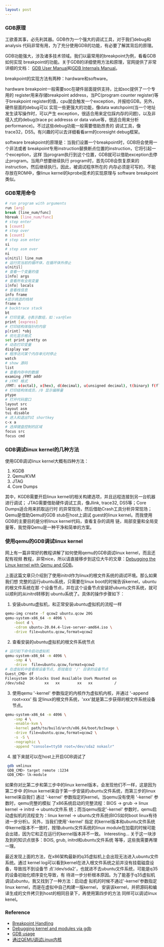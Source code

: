 ```yaml
---
layout: post
---
```


### GDB原理

工欲善其事，必先利其器。GDB作为一个强大的调试工具，对于我们debug和analysis
代码非常有用，为了充分使用GDB的功能，有必要了解其背后的原理。

GDB功能强大，涉及诸多技术领域。我们以最常用的breakpoint为例，看看GDB如何实现
breakpoint的功能。关于GDB的详细使用方法和原理，官网提供了非常详细的文档：
[GDB User Manual][2]和[GDB Internals Manual][3]。

breakpoint的实现方法有两种：hardware和software。

hardware breakpoint一般需要soc在硬件层面提供支持，比如soc提供了一个专用的
register用来存储breakpoint address，当PC(program counter register)等于breakpoint
register的值，cpu就会触发一个exception，并报给GDB。另外，硬件层面的debug可以
实现一些更强大的功能，像data watchpoint(当一个地址发生读写操作时，可以产生
exception，很适合用来定位踩内存的问题)，以及非侵入式的debug(trace pc addresss or
data value等，很适合用来分析performance)。不过这些debug功能一般需要借助昂贵的
调试工具，像trace32，DS5。有兴趣的可以去详细看看arm的coresight debug框架。

software breakpoint的原理是：当我们设置一个breakpoint时，GDB将会使用一个非法或者
breakpoint专用instruction替换断点位置的instruction，它将引起一个exception，这样
当program执行到这个位置，GDB就可以借助exception去停止program。当用户想要继续执行
program时，首先GDB会恢复原来的instruction，然后继续执行。因此，被调试程序所在的
内存必须是可写的，不能存放在ROM中，像linux kernel的kprobe技术的实现原理与
software breakpoint类似。

### GDB常用命令

```bash
# run program with arguments
run [arg]
break [line_num/func]
hbreak [line_num/func]
# step enter
s [count]
# step over
n [count]
# step asm enter
si
# step asm over
ni
u[nitil] line_num
# 运行完当前的循环体，在循环体外停止
u[nitil]
# 查看一个变量的值
i[nfo] args
# 查看所有全局变量
i[nfo] locals
# 查看栈信息
info frame
#显示挑选的栈帧
frame n
# backtrace stack
bt
# 打印变量, @表示数组，如：var@len
print [express]
# 打印结构体指针的内容
p[rint] *obj
# 优化显示格式
set print pretty on
# 动态打印变量
display var
# 程序访问某个内存单元时停止
watch
# show 源码
list
# 查看内存中的数据
examing /FMT addr
# /FMT 格式
/FMT: o(octal), x(hex), d(decimal), u(unsigned decimal), t(binary) f(float),a(address), i(instruction), c(char), s(string), b(byte), h(halfword), w(word),g(giant, 8 bytes)
# 打印结构体成员，/0 显示偏移量
ptype
# 打开代码窗口
layout src
layout asm
tui disable
# 进入和退出TUI shortkey
c-x a
# 选择键盘控制的区域
focus src
focus cmd
```

### GDB调试linux kernel的几种方法

使用GDB调试linux kernel大概有四种方法：
1. KGDB
2. Qemu/KVM
3. JTAG
4. Core Dumps

其中，KGDB需要开启linux kernel的相关构建选项，并且远程连接到另一台机器进行调试；
JTAG需要借助硬件调试工具，像Jlink, trace32, DS5等；Core Dumps适合用来抓取运行时
的异常现场，然后借助Crash工具分析异常现场；Qemu是借助Qemu的GDB stub在host上调试
guest的linux kernel。而我使用GDB的主要目的是分析linux kernel代码，查看复杂的调用
链，局部变量和全局变量等，我觉得Qemu是一种干净和简单的方案。

### 使用qemu的GDB调试linux kernel

网上有一篇非常好的教程讲解了如何使用qemu的GDB调试linux kernel，而且还配有视频
教程，非常nice，所以请直接移步到这位大牛的文章：[Debugging the Linux kernel with
Qemu and GDB][4]。

上面这篇文章只介绍到了使用initrd作为linux的根文件系统的调试环境。那么如果我们想
完整的运行ubuntu系统，只需要在linux boot的时候告诉kernel，ubuntu的根文件系统在那
个设备节点，并在这个设备节点安装好ubuntu文件系统，就可以顺利的从initrd转移到
ubuntu系统了。具体的操作步骤如下：
1. 安装ubuntu虚拟机，和正常安装ubuntu虚拟机的流程一样
```bash
qemu-img create -f qcow2 ubuntu.qcow 20G
qemu-system-x86_64 -m 4096 \
	-boot d \
	-cdrom ubuntu-20.04.4-live-server-amd64.iso \
	-drive file=ubuntu.qcow,format=qcow2
```
2. 查看安装的ubuntu虚拟机的根文件系统节点
```bash
# 运行如下命令启动虚拟机
qemu-system-x86_64 -m 4096 \
	-smp 4 \
	-drive  file=ubuntu.qcow,format=qcow2
# 在虚拟机中查看根设备节点, 即挂载在 '/' 目录的设备节点
Guest_CMD> df
Filesystem 1K-blocks Used Available Use% Mounted on
/dev/sda2         xx   xx        xx   xx          /
```
3. 使用qemu '-kernel' 参数指定的内核作为虚拟机内核，并通过 '-append root=xxx' 指
定linux的根文件系统，'xxx'就是第二步获得的根文件系统设备节点。
```bash
qemu-system-x86_64 -m 4096 \
	-smp 4 \
	-enable-kvm \
	-kernel path/to/build/arch/x86_64/boot/bzImage \
	-drive file=ubuntu.qcow,format=qcow2 \
	-s -S \
	-nographic \
	-append "console=ttyS0 root=/dev/sda2 nokaslr"
```
4. 接下来就可以在host上开启GDB调试了
```bash
 gdb vmlinux
 GDB_CMD> target remote :1234
 GDB_CMD> lk-module
```

如果你对比第二步和第三步中的linux kernel版本，会发现他们不一样，这是因为第二步中
的linux kernel来自于第一步安装的ubuntu文件系统，而第三步的linux kernel来自我们
通过 '-kernel' 参数指定的kernel。当qemu没有使用 '-kernel' 参数时，qemu完整的模拟
了x86系统启动的完整流程：BIOS -> grub -> linux kernel -> initrd -> ubuntu文件系
统；而当qemu指定'-kernel' 参数时，qemu启动虚拟机的流程变为：linux kernel ->
ubuntu文件系统(BIOS如何boot linux有待进一步分析)。另外，当我们使用'-kernel' 指定
的kernel版本和ubuntu文件系统中kernel版本不一致时，按理ubuntu文件系统的linux
module在加载的时候可能会出错，因为它和正在运行的kernel版本并不一致。
Interesting... 关于这一块涉及到的知识点很多：BOIS, grub, initrd和ubuntu文件系统
等等，这些我需要再理一理。

最近发现上面的方法，在x86架构最新的q35虚拟机上会出现无法进入ubuntu文件系统。通过
kernel log可以看到kernel在进入根文件系统之前并没有挂载磁盘设备，导致找不到设备节
点'/dev/sda2'，也就进不去ubuntu文件系统，可能是q35的设备初始化顺序变化导致，有
待进一步分析根本原因。为了能基于q35虚拟机调试ubuntu，我又找到了一种方法：启动虚
拟机的时候不通过'-kernel'参数指定linux kernel，而是在虚拟中自己构建一版kernel，
安装该kernel，并把源码和编译生成的文件拷贝到host的相同目录下，再使用第四步的方法
同样可以调试linux kenel。

### Reference
* [Breakpoint Handling][1]
* [Debugging kernel and modules via gdb][5]
* [GDB usage][6]
* [通过QEMU调试Linux内核][7]

[1]: https://sourceware.org/gdb/wiki/Internals/Breakpoint%20Handling
[2]: https://sourceware.org/gdb/current/onlinedocs/gdb/
[3]: https://sourceware.org/gdb/wiki/Internals
[4]: https://pnx9.github.io/thehive/Debugging-Linux-Kernel.html
[5]: https://docs.kernel.org/dev-tools/gdb-kernel-debugging.html
[6]: https://qemu.readthedocs.io/en/latest/system/gdb.html
[7]: https://terenceli.github.io/%E6%8A%80%E6%9C%AF/2016/06/21/gdb-linux-kernel-by-qemu
